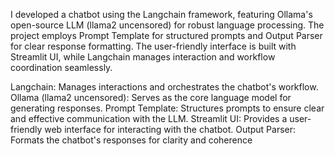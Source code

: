 I developed a chatbot using the Langchain framework, featuring Ollama's open-source LLM (llama2 uncensored) for robust language processing.
The project employs Prompt Template for structured prompts and Output Parser for clear response formatting. 
The user-friendly interface is built with Streamlit UI, while Langchain manages interaction and workflow coordination seamlessly.


Langchain: Manages interactions and orchestrates the chatbot's workflow.
Ollama (llama2 uncensored): Serves as the core language model for generating responses.
Prompt Template: Structures prompts to ensure clear and effective communication with the LLM.
Streamlit UI: Provides a user-friendly web interface for interacting with the chatbot.
Output Parser: Formats the chatbot's responses for clarity and coherence






